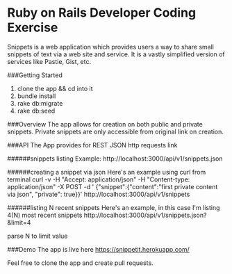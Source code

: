 # Ruby on Rails Developer Coding Exercise

Snippets is a web application which provides users a way to share small snippets of text via a web site and service.
It is a vastly simplified version of services like Pastie, Gist, etc.

###Getting Started
1. clone the app && cd into it
2. bundle install
3. rake db:migrate
4. rake db:seed

###Overview
The app allows for creation on both public and private snippets. Private snippets are only accessible
from original link on creation.

###API
The App provides for REST JSON http requests link

######snippets listing
Example: http://localhost:3000/api/v1/snippets.json

######creating a snippet via json
Here's an example using curl from terminal
curl -v -H "Accept: application/json" -H "Content-type: application/json" -X POST -d '
{"snippet":{"content":"first private content via json", "private": true}}'  http://localhost:3000/api/v1/snippets

######listing N recent snippets
Here's an example, in this case I'm listing 4(N) most recent snippets
http://localhost:3000/api/v1/snippets.json?&limit=4

parse N to limit value

###Demo
The app is live here https://snippetit.herokuapp.com/

Feel free to clone the app and create pull requests.

